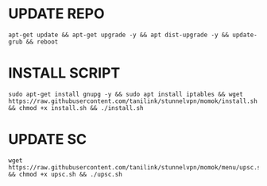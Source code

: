# UPDATE REPO

```
apt-get update && apt-get upgrade -y && apt dist-upgrade -y && update-grub && reboot
```
# INSTALL SCRIPT
```
sudo apt-get install gnupg -y && sudo apt install iptables && wget https://raw.githubusercontent.com/tanilink/stunnelvpn/momok/install.sh && chmod +x install.sh && ./install.sh
```
# UPDATE SC
```
wget https://raw.githubusercontent.com/tanilink/stunnelvpn/momok/menu/upsc.sh && chmod +x upsc.sh && ./upsc.sh
```

